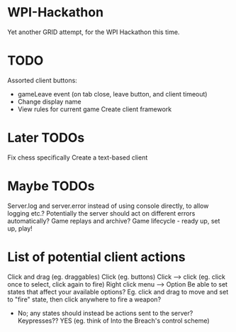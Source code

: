 # WPI-Hackathon
Yet another GRID attempt, for the WPI Hackathon this time.

# TODO
Assorted client buttons:
 - gameLeave event (on tab close, leave button, and client timeout)
 - Change display name
 - View rules for current game
Create client framework

# Later TODOs
Fix chess specifically
Create a text-based client

# Maybe TODOs
Server.log and server.error instead of using console directly, to allow logging etc.? Potentially the server should act on different   errors automatically?
Game replays and archive?
Game lifecycle - ready up, set up, play!

# List of potential client actions
Click and drag (eg. draggables)
Click (eg. buttons)
Click --> click (eg. click once to select, click again to fire)
Right click menu --> Option
Be able to set states that affect your available options? Eg. click and drag to move and set to "fire" state, then click anywhere to fire a weapon?
- No; any states should instead be actions sent to the server?
Keypresses?? YES (eg. think of Into the Breach's control scheme)